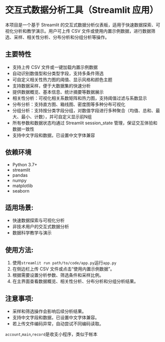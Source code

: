 # 交互式数据分析工具（Streamlit 应用）

本项目是一个基于 Streamlit 的交互式数据分析仪表板，适用于快速数据探索、可视化分析和教学演示。用户可上传 CSV 文件或使用内置示例数据，进行数据筛选、采样、相关性分析、分布分析和分组分析等操作。

## 主要特性

- 支持上传 CSV 文件或一键加载内置示例数据
- 自动识别数值型和分类型字段，支持多条件筛选
- 可自定义相关性热力图的阈值、显示风格和颜色主题
- 支持数据采样，便于大数据集的快速分析
- 提供数据概览、基本信息、统计摘要等数据展示
- 相关性分析：可视化相关系数矩阵和热力图，支持阈值过滤与系数显示
- 分布分析：支持直方图、箱线图、密度图等多种分布可视化
- 分组分析：支持按分类字段分组，对数值字段进行多种聚合（均值、总和、最大、最小、计数），并可自定义显示前N组
- 所有参数和数据状态均通过 Streamlit session_state 管理，保证交互体验和数据一致性
- 支持中文字段和数据，已设置中文字体兼容

## 依赖环境

- Python 3.7+
- streamlit
- pandas
- numpy
- matplotlib
- seaborn

## 适用场景:
- 快速数据探索与可视化分析
- 非技术用户的交互式数据分析
- 数据科学教学与演示
## 使用方法:
1. 使用`streamlit run path/to/code/app.py`运行`app.py`
2. 在侧边栏上传 CSV 文件或点击“使用内置示例数据”。
3. 根据需要设置分析参数、筛选条件和采样比例。
4. 在主界面查看数据概览、相关性分析、分布分析和分组分析结果。
## 注意事项:
- 采样和筛选操作会影响后续分析结果。
- 支持中文字段和数据，已设置中文字体兼容。
- 若上传文件编码异常，自动尝试不同编码读取。

`account`,`main`,`record`是收支小程序，类似于帐本
